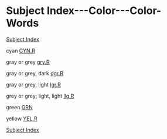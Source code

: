 # Subject Index---Color---Color-Words

[Subject Index](https://github.com/dmparrishphd/Shapiro/blob/master/Files/3/5/0/indexSubj.md)

cyan [CYN.R](https://github.com/dmparrishphd/Shapiro/blob/master/Files/1/2/0/CYN.R)

gray or grey [gry.R](https://github.com/dmparrishphd/Shapiro/blob/master/Files/3/5/0/gry.R)

gray or grey, dark [dgr.R](https://github.com/dmparrishphd/Shapiro/blob/master/Files/2/1/0/dgr.R)

gray or grey, light [lgr.R](https://github.com/dmparrishphd/Shapiro/blob/master/Files/1/2/4/0/lgr.R)

grey or grey; light, light [llg.R](https://github.com/dmparrishphd/Shapiro/blob/master/Files/1/2/4/0/llg.R)

green [GRN](https://github.com/dmparrishphd/Shapiro/blob/master/Files/2/7/0/GRN.R)

yellow [YEL.R](https://github.com/dmparrishphd/Shapiro/blob/master/Files/6/4/0/YEL.R)

[Subject Index](https://github.com/dmparrishphd/Shapiro/blob/master/Files/3/5/0/indexSubj.md)
